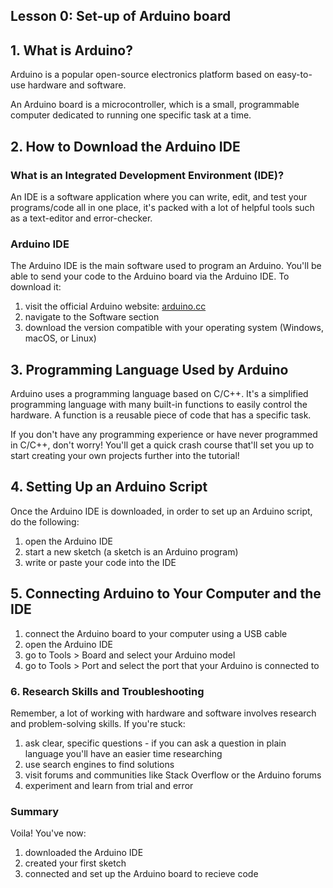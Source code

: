 ## Lesson 0: Set-up of Arduino board

## 1. What is Arduino?

Arduino is a popular open-source electronics platform based on easy-to-use hardware and software. 

An Arduino board is a microcontroller, which is a small, programmable computer dedicated to running one specific task at a time.

## 2. How to Download the Arduino IDE

### What is an Integrated Development Environment (IDE)?

An IDE is a software application where you can write, edit, and test your programs/code all in one place, it's packed with a lot of helpful tools such as a text-editor and error-checker.

### Arduino IDE

The Arduino IDE is the main software used to program an Arduino. You'll be able to send your code to the Arduino board via the Arduino IDE. To download it:

1. visit the official Arduino website: [arduino.cc](https://www.arduino.cc)
2. navigate to the Software section
3. download the version compatible with your operating system (Windows, macOS, or Linux)

## 3. Programming Language Used by Arduino

Arduino uses a programming language based on C/C++. It's a simplified programming language with many built-in functions to easily control the hardware. A function is a reusable piece of code that has a specific task.

If you don't have any programming experience or have never programmed in C/C++, don't worry! You'll get a quick crash course that'll set you up to start creating your own projects further into the tutorial!

## 4. Setting Up an Arduino Script

Once the Arduino IDE is downloaded, in order to set up an Arduino script, do the following:

1. open the Arduino IDE
2. start a new sketch (a sketch is an Arduino program)
3. write or paste your code into the IDE

## 5. Connecting Arduino to Your Computer and the IDE

1. connect the Arduino board to your computer using a USB cable
2. open the Arduino IDE
3. go to Tools > Board and select your Arduino model
4. go to Tools > Port and select the port that your Arduino is connected to

### 6. Research Skills and Troubleshooting

Remember, a lot of working with hardware and software involves research and problem-solving skills. If you're stuck:

1. ask clear, specific questions - if you can ask a question in plain language you'll have an easier time researching
2. use search engines to find solutions
3. visit forums and communities like Stack Overflow or the Arduino forums
4. experiment and learn from trial and error

### Summary

Voila! You've now: 
1. downloaded the Arduino IDE
2. created your first sketch
3. connected and set up the Arduino board to recieve code
